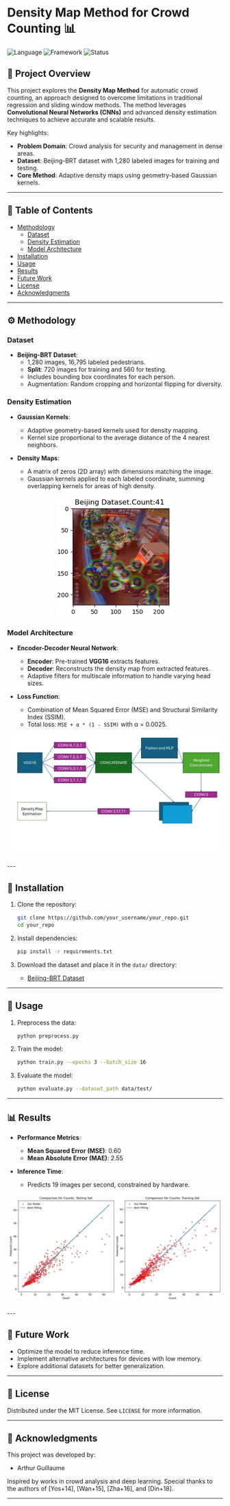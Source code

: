
# **Density Map Method for Crowd Counting** 📊

![Language](https://img.shields.io/badge/language-Python-blue)
![Framework](https://img.shields.io/badge/framework-TensorFlow%2FKeras-orange)
![Status](https://img.shields.io/badge/status-Completed-success)

## 🌟 **Project Overview**

This project explores the **Density Map Method** for automatic crowd counting, an approach designed to overcome limitations in traditional regression and sliding window methods. The method leverages **Convolutional Neural Networks (CNNs)** and advanced density estimation techniques to achieve accurate and scalable results.  

Key highlights:
- **Problem Domain**: Crowd analysis for security and management in dense areas.
- **Dataset**: Beijing-BRT dataset with 1,280 labeled images for training and testing.
- **Core Method**: Adaptive density maps using geometry-based Gaussian kernels.

---

## 📖 **Table of Contents**

- [Methodology](#methodology)
  - [Dataset](#dataset)
  - [Density Estimation](#density-estimation)
  - [Model Architecture](#model-architecture)
- [Installation](#installation)
- [Usage](#usage)
- [Results](#results)
- [Future Work](#future-work)
- [License](#license)
- [Acknowledgments](#acknowledgments)

---

## ⚙️ **Methodology**

### **Dataset**

- **Beijing-BRT Dataset**:  
  - 1,280 images, 16,795 labeled pedestrians.  
  - **Split**: 720 images for training and 560 for testing.  
  - Includes bounding box coordinates for each person.  
  - Augmentation: Random cropping and horizontal flipping for diversity.  

### **Density Estimation**

- **Gaussian Kernels**:  
  - Adaptive geometry-based kernels used for density mapping.  
  - Kernel size proportional to the average distance of the 4 nearest neighbors.  

- **Density Maps**:  
  - A matrix of zeros (2D array) with dimensions matching the image.  
  - Gaussian kernels applied to each labeled coordinate, summing overlapping kernels for areas of high density.

<p align="center">
  <img src="assets/img/density_images.png" alias="density example">
</p>

### **Model Architecture**

- **Encoder-Decoder Neural Network**:  
  - **Encoder**: Pre-trained **VGG16** extracts features.  
  - **Decoder**: Reconstructs the density map from extracted features.  
  - Adaptive filters for multiscale information to handle varying head sizes.  

- **Loss Function**:  
  - Combination of Mean Squared Error (MSE) and Structural Similarity Index (SSIM).  
  - Total loss: `MSE + α * (1 - SSIM)` with α = 0.0025.  

<p>
  <img src="assets/img/network_archi.jpg" alias="model archi">
</p>
---

## 🔧 **Installation**

1. Clone the repository:
   ```bash
   git clone https://github.com/your_username/your_repo.git
   cd your_repo
   ```

2. Install dependencies:
   ```bash
   pip install -r requirements.txt
   ```

3. Download the dataset and place it in the `data/` directory:
   - [Beijing-BRT Dataset](dataset_download_link)

---

## 🚀 **Usage**

1. Preprocess the data:
   ```bash
   python preprocess.py
   ```

2. Train the model:
   ```bash
   python train.py --epochs 3 --batch_size 16
   ```

3. Evaluate the model:
   ```bash
   python evaluate.py --dataset_path data/test/
   ```

---

## 📊 **Results**

- **Performance Metrics**:  
  - **Mean Squared Error (MSE)**: 0.60  
  - **Mean Absolute Error (MAE)**: 2.55  

- **Inference Time**:  
  - Predicts 19 images per second, constrained by hardware.  

<p>
  <img src="assets/img/trainvstest.jpg" alias="resutl bei">
</p>
---

## 🌱 **Future Work**

- Optimize the model to reduce inference time.  
- Implement alternative architectures for devices with low memory.  
- Explore additional datasets for better generalization.  

---

## 📄 **License**

Distributed under the MIT License. See `LICENSE` for more information.

---

## 🙌 **Acknowledgments**

This project was developed by:  

- Arthur Guillaume  

Inspired by works in crowd analysis and deep learning. Special thanks to the authors of [Yos+14], [Wan+15], [Zha+16], and [Din+18].

---
